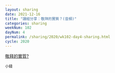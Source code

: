 ```yaml
---
layout: sharing
date: 2021-12-16
title: "讀經分享：敬拜的實質？(音頻)"
categories: sharing
weekNum: 102
dayNum: 4
permalink: /sharing/2020/wk102-day4-sharing.html
cycle: 2020
---
```


[敬拜的實質?](/media/sharing/2020/wk102/2021-12-16-bin.m4a)

`小錢`
